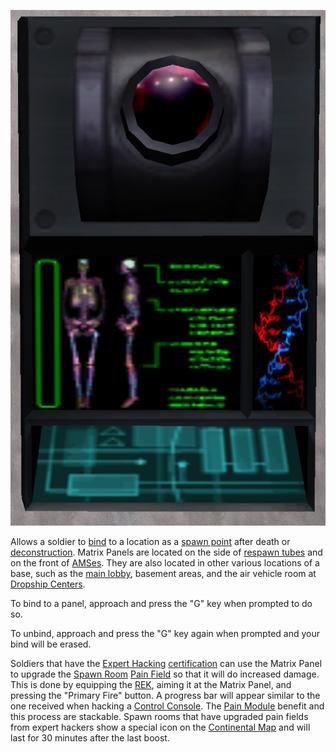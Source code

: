 ![](../images/Matrix_Panel.jpg "Matrix_Panel.jpg")

Allows a soldier to [bind](Bind.md) to a location as a
[spawn point](../terminology/Spawn_point.md) after death or
[deconstruction](../terminology/Deconstruct.md). Matrix Panels are located on
the side of [respawn tubes](../items/Respawn_Tube.md) and on the front of
[AMSes](../vehicles/Advanced_Mobile_Station.md). They are also located in other
various locations of a base, such as the
[main lobby](../locations/Main_lobby.md), basement areas, and the air vehicle
room at [Dropship Centers](../locations/Dropship_Center.md).

To bind to a panel, approach and press the "G" key when prompted to do so.

To unbind, approach and press the "G" key again when prompted and your bind will
be erased.

Soldiers that have the [Expert Hacking](../certifications/Expert_Hacking.md)
[certification](../certifications/Certification.md) can use the Matrix Panel to
upgrade the [Spawn Room](../locations/Spawn_Room.md)
[Pain Field](../terminology/Pain_Field.md) so that it will do increased damage.
This is done by equipping the [REK](../weapons/Remote_Electronics_Kit.md),
aiming it at the Matrix Panel, and pressing the "Primary Fire" button. A
progress bar will appear similar to the one received when hacking a
[Control Console](../locations/Control_Console.md). The
[Pain Module](../etc/Pain_Module.md) benefit and this process are stackable.
Spawn rooms that have upgraded pain fields from expert hackers show a special
icon on the [Continental Map](../etc/Continental_Map.md) and will last for 30
minutes after the last boost.

<!--[category:Terminology](category:Terminology.md)-->
<!--[category:Locations](category:Locations.md)-->

<!--[Category:Game Items](Category:Game_Items.md)-->
